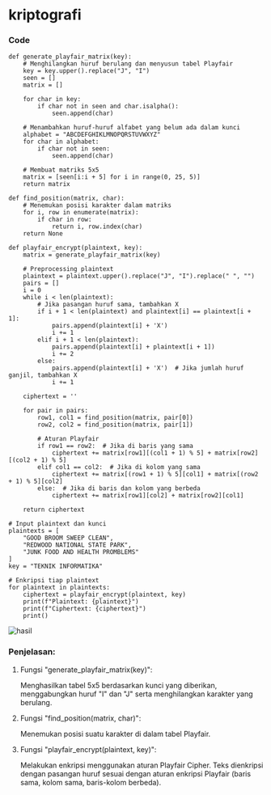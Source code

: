 # kriptografi

### Code 

```
def generate_playfair_matrix(key):
    # Menghilangkan huruf berulang dan menyusun tabel Playfair
    key = key.upper().replace("J", "I")
    seen = []
    matrix = []

    for char in key:
        if char not in seen and char.isalpha():
            seen.append(char)

    # Menambahkan huruf-huruf alfabet yang belum ada dalam kunci
    alphabet = "ABCDEFGHIKLMNOPQRSTUVWXYZ"
    for char in alphabet:
        if char not in seen:
            seen.append(char)

    # Membuat matriks 5x5
    matrix = [seen[i:i + 5] for i in range(0, 25, 5)]
    return matrix

def find_position(matrix, char):
    # Menemukan posisi karakter dalam matriks
    for i, row in enumerate(matrix):
        if char in row:
            return i, row.index(char)
    return None

def playfair_encrypt(plaintext, key):
    matrix = generate_playfair_matrix(key)
    
    # Preprocessing plaintext
    plaintext = plaintext.upper().replace("J", "I").replace(" ", "")
    pairs = []
    i = 0
    while i < len(plaintext):
        # Jika pasangan huruf sama, tambahkan X
        if i + 1 < len(plaintext) and plaintext[i] == plaintext[i + 1]:
            pairs.append(plaintext[i] + 'X')
            i += 1
        elif i + 1 < len(plaintext):
            pairs.append(plaintext[i] + plaintext[i + 1])
            i += 2
        else:
            pairs.append(plaintext[i] + 'X')  # Jika jumlah huruf ganjil, tambahkan X
            i += 1
    
    ciphertext = ''
    
    for pair in pairs:
        row1, col1 = find_position(matrix, pair[0])
        row2, col2 = find_position(matrix, pair[1])

        # Aturan Playfair
        if row1 == row2:  # Jika di baris yang sama
            ciphertext += matrix[row1][(col1 + 1) % 5] + matrix[row2][(col2 + 1) % 5]
        elif col1 == col2:  # Jika di kolom yang sama
            ciphertext += matrix[(row1 + 1) % 5][col1] + matrix[(row2 + 1) % 5][col2]
        else:  # Jika di baris dan kolom yang berbeda
            ciphertext += matrix[row1][col2] + matrix[row2][col1]
    
    return ciphertext

# Input plaintext dan kunci
plaintexts = [
    "GOOD BROOM SWEEP CLEAN",
    "REDWOOD NATIONAL STATE PARK",
    "JUNK FOOD AND HEALTH PROMBLEMS"
]
key = "TEKNIK INFORMATIKA"

# Enkripsi tiap plaintext
for plaintext in plaintexts:
    ciphertext = playfair_encrypt(plaintext, key)
    print(f"Plaintext: {plaintext}")
    print(f"Ciphertext: {ciphertext}")
    print()
```

![hasil](https://github.com/user-attachments/assets/e4faa7a4-c5a3-491a-8756-b73abd61e5fb)



### Penjelasan:

1. Fungsi "generate_playfair_matrix(key)":

    Menghasilkan tabel 5x5 berdasarkan kunci yang diberikan, menggabungkan huruf "I" dan "J" serta menghilangkan karakter yang berulang.

2. Fungsi "find_position(matrix, char)":

    Menemukan posisi suatu karakter di dalam tabel Playfair.

3. Fungsi "playfair_encrypt(plaintext, key)":

    Melakukan enkripsi menggunakan aturan Playfair Cipher. Teks dienkripsi dengan pasangan huruf sesuai dengan aturan enkripsi Playfair (baris sama, kolom sama, baris-kolom berbeda).

